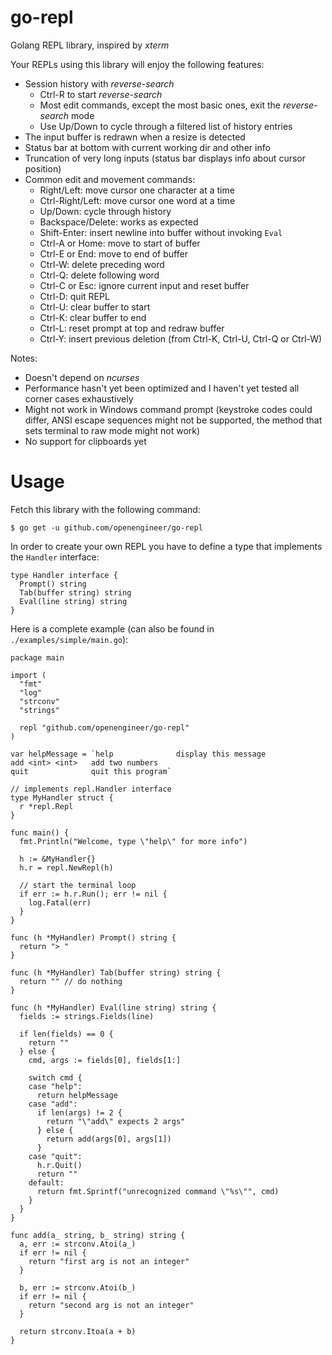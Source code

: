 # go-repl

Golang REPL library, inspired by *xterm*

Your REPLs using this library will enjoy the following features:
* Session history with *reverse-search*
  * Ctrl-R to start *reverse-search*
  * Most edit commands, except the most basic ones, exit the *reverse-search* mode
  * Use Up/Down to cycle through a filtered list of history entries
* The input buffer is redrawn when a resize is detected
* Status bar at bottom with current working dir and other info
* Truncation of very long inputs (status bar displays info about cursor position)
* Common edit and movement commands:
   * Right/Left: move cursor one character at a time
   * Ctrl-Right/Left: move cursor one word at a time
   * Up/Down: cycle through history
   * Backspace/Delete: works as expected
   * Shift-Enter: insert newline into buffer without invoking `Eval`
   * Ctrl-A or Home: move to start of buffer
   * Ctrl-E or End: move to end of buffer
   * Ctrl-W: delete preceding word
   * Ctrl-Q: delete following word
   * Ctrl-C or Esc: ignore current input and reset buffer
   * Ctrl-D: quit REPL
   * Ctrl-U: clear buffer to start
   * Ctrl-K: clear buffer to end
   * Ctrl-L: reset prompt at top and redraw buffer
   * Ctrl-Y: insert previous deletion (from Ctrl-K, Ctrl-U, Ctrl-Q or Ctrl-W)

Notes: 
*  Doesn't depend on *ncurses*
*  Performance hasn't yet been optimized and I haven't yet tested all corner cases exhaustively
*  Might not work in Windows command prompt (keystroke codes could differ, ANSI escape sequences might not be supported, the method that sets terminal to raw mode might not work)
*  No support for clipboards yet

# Usage

Fetch this library with the following command:
```shell
$ go get -u github.com/openengineer/go-repl
```

In order to create your own REPL you have to define a type that implements the `Handler` interface:
```golang
type Handler interface {
  Prompt() string
  Tab(buffer string) string
  Eval(line string) string
}
```

Here is a complete example (can also be found in `./examples/simple/main.go`):

```golang
package main

import (
  "fmt"
  "log"
  "strconv"
  "strings"

  repl "github.com/openengineer/go-repl"
)

var helpMessage = `help              display this message
add <int> <int>   add two numbers
quit              quit this program`

// implements repl.Handler interface
type MyHandler struct {
  r *repl.Repl
}

func main() {
  fmt.Println("Welcome, type \"help\" for more info")

  h := &MyHandler{}
  h.r = repl.NewRepl(h)

  // start the terminal loop
  if err := h.r.Run(); err != nil {
    log.Fatal(err)
  }
}

func (h *MyHandler) Prompt() string {
  return "> " 
}

func (h *MyHandler) Tab(buffer string) string {
  return "" // do nothing
}

func (h *MyHandler) Eval(line string) string {
  fields := strings.Fields(line)

  if len(fields) == 0 {
    return ""
  } else {
    cmd, args := fields[0], fields[1:]

    switch cmd {
    case "help":
      return helpMessage
    case "add":
      if len(args) != 2 {
        return "\"add\" expects 2 args"
      } else {
        return add(args[0], args[1])
      }
    case "quit":
      h.r.Quit()
      return ""
    default:
      return fmt.Sprintf("unrecognized command \"%s\"", cmd)
    }
  }
}

func add(a_ string, b_ string) string {
  a, err := strconv.Atoi(a_)
  if err != nil {
    return "first arg is not an integer"
  }

  b, err := strconv.Atoi(b_)
  if err != nil {
    return "second arg is not an integer"
  }

  return strconv.Itoa(a + b)
}
```
